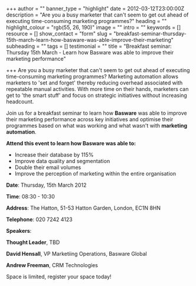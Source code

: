 +++
author = ""
banner_type = "highlight"
date = 2012-03-12T23:00:00Z
description = "Are you a busy marketer that can't seem to get out ahead of executing time-consuming  marketing programmes?"
heading = ""
highlight_colour = "rgb(55, 26, 190)"
image = ""
intro = ""
keywords = []
resource = []
show_contact = "form"
slug = "breakfast-seminar-thursday-15th-march-learn-how-basware-was-able-improve-their-marketing"
subheading = ""
tags = []
testimonial = ""
title = "Breakfast seminar: Thursday 15th March - Learn how Basware was able to improve their marketing performance"

+++
Are you a busy marketer that can't seem to get out ahead of executing time-consuming marketing programmes? Marketing automation allows marketers to 'set and forget' thereby reducing overhead associated with repeatable manual activities. With more time on their hands, marketers can get to 'the smart stuff' and focus on strategic initiatives without increasing headcount.

Join us for a breakfast seminar to learn how **Basware** was able to improve their marketing performance across key initiatives and optimise their programmes based on what was working and what wasn't with **marketing automation**.

**Attend this event to learn how Basware was able to:**

* Increase their database by 115%
* Improve data quality and segmentation
* Double their email volumes
* Improve the perception of marketing within the entire organisation

**Date**: Thursday, 15th March 2012

**Time**: 08:30 - 10:30

**Address**: The Hatton, 51-53 Hatton Garden, London, EC1N 8HN

**Telephone**: 020 7242 4123

**Speakers**:

**Thought Leader**, TBD

**David Hensall**, VP Marketiing Operations, Basware Global

**Andrew Freeman**, CRM Technologies

Space is limited, register your space today!